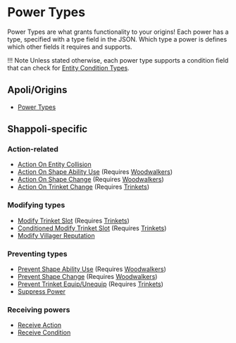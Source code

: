# Power Types

Power Types are what grants functionality to your origins! Each power has a type, specified with a type field in the JSON. Which type a power is defines which other fields it requires and supports.

!!! Note
    Unless stated otherwise, each power type supports a condition field that can check for [Entity Condition Types](condition/entity.md).

## Apoli/Origins

-   [Power Types](https://origins.readthedocs.io/en/latest/types/power_types/)

## Shappoli-specific

### Action-related

-   [Action On Entity Collision](power/action_on_entity_collision.md)
-   [Action On Shape Ability Use](power/action_on_shape_ability_use.md) (Requires [Woodwalkers](https://modrinth.com/mod/woodwalkers/))
-   [Action On Shape Change](power/action_on_shape_change.md) (Requires [Woodwalkers](https://modrinth.com/mod/woodwalkers/))
-   [Action On Trinket Change](power/action_on_trinket_change.md) (Requires [Trinkets](https://modrinth.com/mod/trinkets/))

### Modifying types

-   [Modify Trinket Slot](power/modify_trinket_slot.md) (Requires [Trinkets](https://modrinth.com/mod/trinkets/))
-   [Conditioned Modify Trinket Slot](power/conditioned_modify_trinket_slot.md) (Requires [Trinkets](https://modrinth.com/mod/trinkets/))
-   [Modify Villager Reputation](power/modify_villager_reputation.md)

### Preventing types

-   [Prevent Shape Ability Use](power/prevent_shape_ability_use.md) (Requires [Woodwalkers](https://modrinth.com/mod/woodwalkers/))
-   [Prevent Shape Change](power/prevent_shape_change.md) (Requires [Woodwalkers](https://modrinth.com/mod/woodwalkers/))
-   [Prevent Trinket Equip/Unequip](power/prevent_trinket_equip_unequip.md) (Requires [Trinkets](https://modrinth.com/mod/trinkets/))
-   [Suppress Power](power/suppress_power.md)

### Receiving powers

-   [Receive Action](power/receive_action.md)
-   [Receive Condition](power/receive_condition.md)
